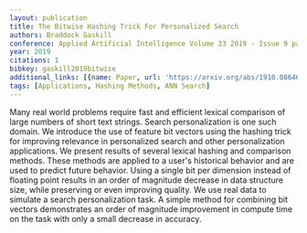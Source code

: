 ```yaml
---
layout: publication
title: The Bitwise Hashing Trick For Personalized Search
authors: Braddock Gaskill
conference: Applied Artificial Intelligence Volume 33 2019 - Issue 9 pages 829-837
year: 2019
citations: 1
bibkey: gaskill2019bitwise
additional_links: [{name: Paper, url: 'https://arxiv.org/abs/1910.08646'}]
tags: [Applications, Hashing Methods, ANN Search]
---
```

Many real world problems require fast and efficient lexical comparison of
large numbers of short text strings. Search personalization is one such domain.
We introduce the use of feature bit vectors using the hashing trick for
improving relevance in personalized search and other personalization
applications. We present results of several lexical hashing and comparison
methods. These methods are applied to a user's historical behavior and are used
to predict future behavior. Using a single bit per dimension instead of
floating point results in an order of magnitude decrease in data structure
size, while preserving or even improving quality. We use real data to simulate
a search personalization task. A simple method for combining bit vectors
demonstrates an order of magnitude improvement in compute time on the task with
only a small decrease in accuracy.